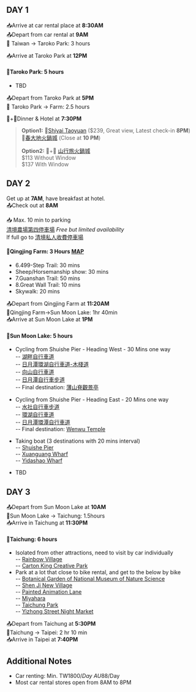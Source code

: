 ## DAY 1

📥Arrive at car rental place at **8:30AM**  
📤Depart from car rental at **9AM**  
🚗 Taiwan -> Taroko Park: 3 hours

📥Arrive at Taroko Park at **12PM**
#### 🎈Taroko Park: 5 hours  
- TBD

📤Depart from Taroko Park at **5PM**  
🚗 Taroko Park -> Farm: 2.5 hours

🛌+🍖Dinner & Hotel at **7:30PM**
> **Option1:**
🛌[Shiyai Taoyuan](https://www.booking.com/hotel/tw/cingjing-shiwai-taoyuan.en-gb.html?aid=2127514&label=metagha-link-MRAU-hotel-2768421_dev-desktop_los-1_bw-54_dow-Saturday_defdate-0_room-0_gstadt-2_rateid-public_aud-0_gacid-_mcid-10_ppa-0_clrid-0_ad-0_gstkid-0_checkin-20231202&sid=77cf30ceaaee76cd1bb555e70df9bd71&all_sr_blocks=68420306_380188025_0_1_0;checkin=2023-12-02;checkout=2023-12-03;dest_id=900051920;dest_type=city;dist=0;group_adults=2;group_children=0;hapos=1;highlighted_blocks=68420306_380188025_0_1_0;hpos=1;matching_block_id=68420306_380188025_0_1_0;no_rooms=1;req_adults=2;req_children=0;room1=A%2CA;sb_price_type=total;sr_order=popularity;sr_pri_blocks=68420306_380188025_0_1_0__450100;srepoch=1696893646;srpvid=ca3ba3df7db10061;type=total;ucfs=1&#hotelTmpl) ($239, Great view, Latest check-in **8PM**)  
🍖[春大地火鍋城](https://www.google.com/maps/place/%E6%98%A5%E5%A4%A7%E5%9C%B0%E7%81%AB%E9%8D%8B%E5%9F%8E/@24.0382511,121.1558023,17z/data=!3m1!4b1!4m6!3m5!1s0x3468c21779c18721:0x1ce2d6a913db9893!8m2!3d24.0382511!4d121.1583772!16s%2Fg%2F11c6qmdq_f?entry=ttu) (Close at **10 PM**)
>
>**Option2:**
🛌+🍖 [山行旅火鍋城](https://www.agoda.com/en-gb/mountaintraveler_2/hotel/nantou-tw.html?finalPriceView=2&isShowMobileAppPrice=false&cid=1833981&numberOfBedrooms=&familyMode=false&adults=2&children=0&rooms=1&maxRooms=0&checkIn=2023-12-2&isCalendarCallout=false&childAges=&numberOfGuest=0&missingChildAges=false&travellerType=1&showReviewSubmissionEntry=false&currencyCode=AUD&isFreeOccSearch=false&isCityHaveAsq=false&los=1&searchrequestid=89323be9-e0d4-432a-9f10-3fbdf9e7ac51)  
$113 Without Window  
$137 With Window

## DAY 2
Get up at **7AM**, have breakfast at hotel.  
📤Check out at **8AM**

📥 Max. 10 min to parking  
[清境農場第四停車場](https://www.google.com/maps/@24.0590528,121.161468,17z/data=!3m1!4b1?entry=ttu) *Free but limited availability*  
If full go to [清境私人收費停車場](https://www.google.com/maps/place/%E6%B8%85%E5%A2%83%E7%A7%81%E4%BA%BA%E6%94%B6%E8%B2%BB%E5%81%9C%E8%BB%8A%E5%A0%B4/@24.0556283,121.1588732,17z/data=!3m1!4b1!4m6!3m5!1s0x3468c3c1ff976a35:0x33c3b697ef887aad!8m2!3d24.0556283!4d121.1614428!16s%2Fg%2F11shwxgvz2?entry=ttu)

#### 🎈Qingjing Farm: 3 Hours [MAP](https://trevallog.com/wp-content/uploads/2016/01/cingjing-area-map-english-735x1525.jpg)

- 6.499-Step Trail: 30 mins
- Sheep/Horsemanship show: 30 mins
- 7.Guanshan Trail: 50 mins
- 8.Great Wall Trail: 10 mins
- Skywalk: 20 mins

📤Depart from Qingjing Farm at **11:20AM**  
🚗Qingjing Farm->Sun Moon Lake: 1hr 40min  
📥Arrive at Sun Moon Lake at **1PM**

#### 🎈Sun Moon Lake: 5 hours 
 - Cycling from Shuishe Pier - Heading West - 30 Mins one way  
   -- [湖畔自行車道](https://www.google.com/maps/place/%E6%B9%96%E7%95%94%E8%87%AA%E8%A1%8C%E8%BB%8A%E9%81%93/@23.8665922,120.9008962,17z/data=!3m1!4b1!4m6!3m5!1s0x3468d604e08819f3:0xc3742bec1b93d677!8m2!3d23.8665922!4d120.9034765!16s%2Fg%2F11g81c4042?entry=ttu)  
   -- [日月潭環湖自行車道-木棧道](https://www.google.com/maps/place/%E6%97%A5%E6%9C%88%E6%BD%AD%E7%92%B0%E6%B9%96%E8%87%AA%E8%A1%8C%E8%BB%8A%E9%81%93-%E6%9C%A8%E6%A3%A7%E9%81%93/@23.8625514,120.9007105,17z/data=!3m1!4b1!4m6!3m5!1s0x3468d744752e7b5d:0x9a26f2e8ea2ac181!8m2!3d23.8625514!4d120.9032908!16s%2Fg%2F11t0w5jhpw?entry=ttu)  
   -- [向山自行車道](https://www.google.com/maps/place/%E5%90%91%E5%B1%B1%E8%87%AA%E8%A1%8C%E8%BB%8A%E9%81%93/@23.852374,120.8970546,17z/data=!4m6!3m5!1s0x3468d5fc02525133:0x3456f2c82594ff6a!8m2!3d23.8526875!4d120.9016907!16s%2Fg%2F11bbrkt1gf?entry=ttu)  
   -- [日月潭自行車步道](https://www.google.com/maps/place/%E6%97%A5%E6%9C%88%E6%BD%AD%E8%87%AA%E8%A1%8C%E8%BB%8A%E6%AD%A5%E9%81%93/@23.852374,120.8970546,17z/data=!3m1!4b1!4m6!3m5!1s0x3468d5fbff4d3aab:0x5c098864fc077fb0!8m2!3d23.8523741!4d120.9019202!16s%2Fg%2F11cn5x9b0d?entry=ttu)  
   -- Final destination: [薄山脊觀景亭](https://www.google.com/maps/place/%E8%96%84%E5%B1%B1%E8%84%8A%E8%A7%80%E6%99%AF%E4%BA%AD/@23.8372641,120.9049409,1759m/data=!3m1!1e3!4m6!3m5!1s0x3468d5607cc86a5f:0xe0560b8a878e807e!8m2!3d23.8361024!4d120.9079682!16s%2Fg%2F11h2btzvgn?entry=ttu)  
  
 - Cycling from Shuishe Pier - Heading East - 20 Mins one way  
   -- [水社自行車步道](https://www.google.com/maps/place/%E6%B0%B4%E7%A4%BE%E8%87%AA%E8%A1%8C%E8%BB%8A%E6%AD%A5%E9%81%93/@23.8703387,120.9178114,879m/data=!3m1!1e3!4m6!3m5!1s0x3468d614d283d74f:0x8dc8cf6b03a67cda!8m2!3d23.8720957!4d120.918627!16s%2Fg%2F11dxkb4vz8?entry=ttu)  
   -- [環湖自行車道](https://www.google.com/maps/place/%E7%92%B0%E6%B9%96%E8%87%AA%E8%A1%8C%E8%BB%8A%E9%81%93/@23.8659539,120.9180123,15z/data=!4m14!1m7!3m6!1s0x3468d604e08819f3:0xc3742bec1b93d677!2z5rmW55WU6Ieq6KGM6LuK6YGT!8m2!3d23.8665922!4d120.9034765!16s%2Fg%2F11g81c4042!3m5!1s0x3468d66a383a7ee7:0xb25e2d5503421946!8m2!3d23.8724524!4d120.9232206!16s%2Fg%2F11dyx9nrjv?entry=ttu)  
   -- [日月潭環潭自行車道](https://www.google.com/maps/place/%E6%97%A5%E6%9C%88%E6%BD%AD%E7%92%B0%E6%BD%AD%E8%87%AA%E8%A1%8C%E8%BB%8A%E9%81%93/@23.8504237,120.9112349,14.25z/data=!4m14!1m7!3m6!1s0x3468d604e08819f3:0xc3742bec1b93d677!2z5rmW55WU6Ieq6KGM6LuK6YGT!8m2!3d23.8665922!4d120.9034765!16s%2Fg%2F11g81c4042!3m5!1s0x3468d668be29ecd1:0x3f760550b36e88a6!8m2!3d23.8691704!4d120.9290252!16s%2Fg%2F11bbrgklwj?entry=ttu)  
   -- Final destination: [Wenwu Temple](https://www.google.com/maps/place/Wenwu+Temple/@23.8663208,120.9183049,2957m/data=!3m1!1e3!4m6!3m5!1s0x3468d668e2f4582b:0xfd1f9cd4796180f0!8m2!3d23.8699678!4d120.9275511!16s%2Fm%2F011l1nwr?entry=ttu)
   
 - Taking boat (3 destinations with 20 mins interval)  
   -- [Shuishe Pier](https://www.google.com/maps/place/Shuishe+Pier/@23.8642383,120.9100815,370m/data=!3m1!1e3!4m6!3m5!1s0x3468d60e69b75dbb:0x85d0af32b950269a!8m2!3d23.8645269!4d120.9117702!16s%2Fg%2F11ghnfrmx_?entry=ttu)  
   -- [Xuanguang Wharf](https://www.google.com/maps/place/Xuanguang+Wharf/@23.8527751,120.9124718,261m/data=!3m1!1e3!4m6!3m5!1s0x3468d5e181be37d3:0xa79f94edc19821c5!8m2!3d23.85267!4d120.91331!16s%2Fg%2F1tj7bsww?entry=ttu)  
   -- [Yidashao Wharf](https://www.google.com/maps/place/Yidashao+Wharf/@23.8496832,120.9283149,185m/data=!3m1!1e3!4m6!3m5!1s0x3468d5d8258e9079:0xe86b0affb90fd618!8m2!3d23.84974!4d120.92967!16s%2Fg%2F11f6155lxq?entry=ttu)  
 - TBD

## DAY 3

📤Depart from Sun Moon Lake at **10AM**  
🚗Sun Moon Lake -> Taichung: 1.5hours  
📥Arrive in Taichung at **11:30PM** 

#### 🎈Taichung: 6 hours
- Isolated from other attractions, need to visit by car individually  
-- [Rainbow Village](https://www.google.com/maps/place/%E5%BD%A9%E8%99%B9%E7%9C%B7%E6%9D%91/@24.1337201,120.6072688,1014m/data=!3m2!1e3!4b1!4m6!3m5!1s0x34693e87f82595db:0x9a8836cb8c007336!8m2!3d24.1337152!4d120.6098437!16s%2Fg%2F11cls6p_by?entry=ttu)  
-- [Carton King Creative Park](https://www.google.com/maps/place/Carton+King+Creative+Park/@24.1781841,120.7364819,1013m/data=!3m2!1e3!4b1!4m6!3m5!1s0x34691846c6f84665:0xc6396f0974ae0c46!8m2!3d24.1781792!4d120.7390568!16s%2Fg%2F1tgcvt65?entry=ttu)  
- Park at a lot that close to bike rental, and get to the below by bike  
-- [Botanical Garden of National Museum of Nature Science](https://www.google.com/maps/place/Botanical+Garden+of+National+Museum+of+Nature+Science/@24.1581206,120.6656028,1013m/data=!3m2!1e3!4b1!4m6!3m5!1s0x34693d78069134cb:0xd440a632b89ece36!8m2!3d24.1581157!4d120.6681777!16s%2Fg%2F155q0z00?entry=ttu)  
-- [Shen Ji New Village](https://www.google.com/maps/place/Shen+Ji+New+Village/@24.1446354,120.6597654,1014m/data=!3m2!1e3!4b1!4m6!3m5!1s0x34693dcc7e850e61:0xb9353172c42cfa58!8m2!3d24.1446305!4d120.6623403!16s%2Fg%2F11g2qr8g6r?entry=ttu)  
-- [Painted Animation Lane](https://www.google.com/maps/place/Painted+Animation+Lane/@24.1383556,120.6678707,1014m/data=!3m2!1e3!4b1!4m6!3m5!1s0x34693d095d59f337:0x3f1324595b71954c!8m2!3d24.1383507!4d120.6704456!16s%2Fg%2F11b7hytqvx?entry=ttu)  
-- [Miyahara](https://www.google.com/maps/place/Miyahara/@24.1378327,120.6809803,1014m/data=!3m3!1e3!4b1!5s0x34693d147a1b38c3:0xab27197e886f0628!4m6!3m5!1s0x346e90a75d09b2f9:0x46f404b3540f5b06!8m2!3d24.1378278!4d120.6835552!16s%2Fg%2F11cn2_fp_1?entry=ttu)  
-- [Taichung Park](https://www.google.com/maps/place/Taichung+Park/@24.1448234,120.6819013,1014m/data=!3m2!1e3!4b1!4m6!3m5!1s0x34693d6b9b1624e5:0x104e57f0c891d03b!8m2!3d24.1448185!4d120.6844762!16s%2Fm%2F0fqndf5?entry=ttu)  
-- [Yizhong Street Night Market](https://www.google.com/maps/place/Yizhong+Street+Night+Market/@24.1479441,120.6795927,1013m/data=!3m2!1e3!4b1!4m6!3m5!1s0x34693d688e719879:0x79ccdb5926a580bb!8m2!3d24.1479393!4d120.6844636!16s%2Fg%2F11c58mhf6c?entry=ttu)  

📤Depart from Taichung at **5:30PM**  
🚗Taichung -> Taipei: 2 hr 10 min  
📥Arrive in Taipei at **7:40PM**  
  
  
## Additional Notes
- Car renting: Min. TW$1800/Day  ~AU$88/Day
- Most car rental stores open from 8AM to 8PM

